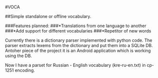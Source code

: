 #VOCA

##Simple standalone or offline vocabulary.

###Features planned:
###*Translations from one language to another
###*Add support for different vocabularies
###*Repetitor of new words

Currently there is a dictionary parser implemented with python code. The parser extracts lexems from the dictionary and put them into a SQLite DB.
Antoher piece of the project it is an Android application which is working using the DB.

Now I have a parset for Russian - English vocabulary (kre-ru-en.txt) in cp-1251 encoding.
